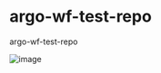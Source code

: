 # argo-wf-test-repo
argo-wf-test-repo

![image](https://user-images.githubusercontent.com/90134772/152946444-51dc5d2f-782e-422c-b26b-3955e630c26c.png)
